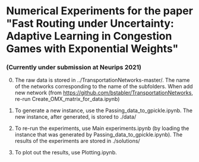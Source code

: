 # Numerical Experiments for the paper "Fast Routing under Uncertainty: Adaptive Learning in Congestion Games with Exponential Weights" 

### (Currently under submission at Neurips 2021)

0. The raw data is stored in ../TransportationNetworks-master/. The name of the networks corresponding to the name of the subfolders. When add new network (from https://github.com/bstabler/TransportationNetworks, re-run Create_OMX_matrix_for_data.ipynb)

1. To generate a new instance, use the Passing_data_to_gpickle.ipynb. The new instance, after generated, is stored to ./data/
 
2. To re-run the experiments, use Main experiments.ipynb (by loading the instance that was generated by Passing_data_to_gpickle.ipynb). The results of the experiments are stored in ./solutions/

3. To plot out the results, use Plotting.ipynb.
